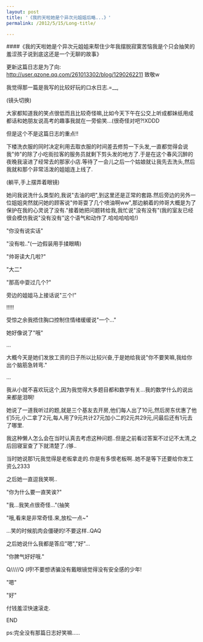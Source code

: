 ```yaml
---
layout: post
title: '《我的天啦她是个异次元姐姐后略...》'
permalink: /2012/5/15/Long-title/

---
```


####《我的天啦她是个异次元姐姐来帮住少年我摆脱寂寞苦恼我是个只会抽笑的羞涩孩子说到底这还是一个无聊的故事》

更新这篇日志是为了向: http://user.qzone.qq.com/261013302/blog/1290262211 致敬w

我觉得那一篇是我写的比较好玩的口水日志.=__,

(镜头切换)

大家都知道我的笑点很低而且比较奇怪嘛,比如今天下午在公交上听成都妹纸用成都话和她朋友说高考的趣事我就在一旁偷笑…(很奇怪对吧?!XDDD

但是这个不是这篇日志的重点!!

下楼洗衣服的同时决定利用去取衣服的时间差去修剪一下头发,一直都觉得会说我"帅"的除了小吃街拉客的服务员就剩下剪头发的地方了.于是在这个春风沉醉的夜晚我滚进了经常去的那家小店.等待了一会儿之后一个姑娘就让我先去洗头,然后我就和那个非常活泼的姐姐连上线了.

(躺平,手上摆弄着眼镜)

她问我说洗什么类型的,我说"去油的吧",到这里还是正常的套路.然后旁边的另外一位姐姐突然就问她的顾客说"帅哥耍了几个喷油啊ww",那边躺着的帅哥大概是为了保护在我的心灵说了没有."接着她把问题转给我,我忙说"没有没有"(我的室友已经很会模仿我说"没有没有"这个语气和动作了.哈哈哈哈哈!)

"你没有说实话"

"没有啦.."(一边假装用手揉眼睛)

"帅哥读大几啦?"

"大二"

"那高中耍过几个?"

旁边的姐姐马上接话说"三个!"

!!!!!

受惊之余我捂住胸口控制住情绪缓缓说"一个…"

她好像说了"哦"

…

大概今天是她们发放工资的日子所以比较兴奋,于是她给我说"你不要笑嘛,我给你出个脑筋急转弯."

…

我从小就不喜欢玩这个,因为我觉得大多题目都和数学有关…我的数学什么的说出来都是泪啊!

她说了一道我听过的题,就是三个基友去开房,他们每人出了10元,然后房东优惠了他们5元,小二拿了2元,每人用了9元共计27元加小二的2元共29元,问最后还有1元去了哪里.

我这种懒人怎么会在当时认真去考虑这种问题..但是之前看过答案不过记不太清,之后回寝室查了下就清楚了.(够..

当时她说那1元我觉得是老板拿走的.你是有多恨老板啊..她不是等下还要给你发工资么2333

之后她一直逗我笑啊..

"你为什么要一直笑诶?"

"我…我笑点很奇怪…"(抽笑

"哦,看来是非常奇怪.来,放松一点~"

…笑的时候肌肉会僵硬的!不要这样..QAQ

之后她说什么我都是答应"嗯","好"…

"你脾气好好哦."

Q/////Q (哼!不要想诱骗没有戴眼镜觉得没有安全感的少年!

"嗯"

"好"

付钱羞涩快速滚走.

END

ps:完全没有那篇日志好笑嘛…..